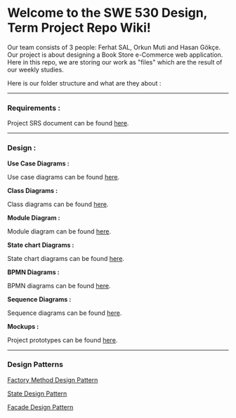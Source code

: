 # Welcome to the SWE 530 Design, Term Project Repo Wiki!

Our team consists of 3 people: Ferhat SAL, Orkun Muti and Hasan Gökçe. Our project is about designing a Book Store e-Commerce web application. Here in this repo, we are storing our work as "files" which are the result of our weekly studies. 

Here is our folder structure and what are they about : 

***
### Requirements :

Project SRS document can be found [here](https://github.com/BounSweFerhatSal/swe530/tree/master/requirements).

***

### Design : 

**Use Case Diagrams :**

Use case diagrams can be found [here](https://github.com/BounSweFerhatSal/swe530/tree/master/use%20cases).

**Class Diagrams :**

Class diagrams can be found [here](https://github.com/BounSweFerhatSal/swe530/tree/master/class%20diagrams).


**Module Diagram :**

Module diagram can be found [here](https://github.com/BounSweFerhatSal/swe530/tree/master/modules).

**State chart Diagrams :**

State chart diagrams can be found [here](https://github.com/BounSweFerhatSal/swe530/tree/master/state%20chart%20diagrams).


**BPMN Diagrams :**

BPMN diagrams can be found [here](https://github.com/BounSweFerhatSal/swe530/tree/master/bpmn%20diagrams).

**Sequence Diagrams :**

Sequence diagrams can be found [here](https://github.com/BounSweFerhatSal/swe530/tree/master/sequence%20diagrams).

**Mockups :**

Project prototypes can be found [here](https://github.com/BounSweFerhatSal/swe530/tree/master/mockups).

***

### Design Patterns

 [Factory Method Design Pattern](https://github.com/BounSweFerhatSal/swe530/blob/master/design_patterns/factory_method_pattern/Factory%20Method%20Pattern.odp)

[State Design Pattern](https://github.com/BounSweFerhatSal/swe530/blob/master/design_patterns/state_pattern/STATE%20DESIGN%20PATTERN.pptx)

[Facade Design Pattern](https://github.com/BounSweFerhatSal/swe530/blob/master/design_patterns/facade_design_pattern/facade_design_pattern.pptx
)








